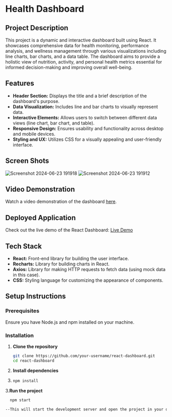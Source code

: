 # Health Dashboard

## Project Description
This project is a dynamic and interactive dashboard built using React. It showcases comprehensive data for health monitoring, performance analysis, and wellness management through various visualizations including line charts, bar charts, and a data table. The dashboard aims to provide a holistic view of nutrition, activity, and personal health metrics essential for informed decision-making and improving overall well-being.

## Features
- **Header Section:** Displays the title and a brief description of the dashboard's purpose.
- **Data Visualization:** Includes line and bar charts to visually represent data.
- **Interactive Elements:** Allows users to switch between different data views (line chart, bar chart, and table).
- **Responsive Design:** Ensures usability and functionality across desktop and mobile devices.
- **Styling and UX:** Utilizes CSS for a visually appealing and user-friendly interface.

## Screen Shots
![Screenshot 2024-06-23 191918](https://github.com/surya123866/marklytics-assignment/assets/79002343/670c0235-4211-4854-bdc5-1f879ebf617b)
![Screenshot 2024-06-23 191912](https://github.com/surya123866/marklytics-assignment/assets/79002343/3a31f3cd-2d03-44d0-a5f4-ee8d538aa79e)

## Video Demonstration
Watch a video demonstration of the dashboard [here](https://www.loom.com/share/a479c540551b4d68b787288f35f096d3?sid=cba2d544-2f7f-4b2e-986b-b906501650f1).

## Deployed Application
Check out the live demo of the React Dashboard:
[Live Demo](https://health-dashboard-app.web.app/)

## Tech Stack
- **React:** Front-end library for building the user interface.
- **Recharts:** Library for building charts in React.
- **Axios:** Library for making HTTP requests to fetch data (using mock data in this case).
- **CSS:** Styling language for customizing the appearance of components.

## Setup Instructions
### Prerequisites
Ensure you have Node.js and npm installed on your machine.

### Installation
1. **Clone the repository**
   ```bash
   git clone https://github.com/your-username/react-dashboard.git
   cd react-dashboard

2. **Install dependencies**
3.  ```bash
    npm install
    
3.**Run the project**
 ```bash
   npm start

--This will start the development server and open the project in your default web browser. If it doesn't open automatically, navigate to http://localhost:3000.
